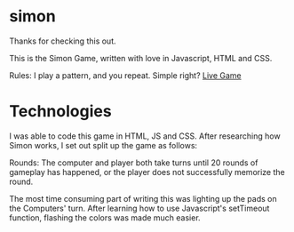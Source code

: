 # simon

Thanks for checking this out.

This is the Simon Game, written with love in Javascript, HTML and CSS.

Rules: I play a pattern, and you repeat. Simple right?
[Live Game](https://misterhaywood.github.io/simon)


# Technologies
I was able to code this game in HTML, JS and CSS. After researching how Simon works, I set out split up the game as follows:

Rounds: The computer and player both take turns until 20 rounds of gameplay has happened, or the player does not successfully memorize the round.

The most time consuming part of writing this was lighting up the pads on the Computers' turn. After learning how to use Javascript's setTimeout function, flashing the colors was made much easier.